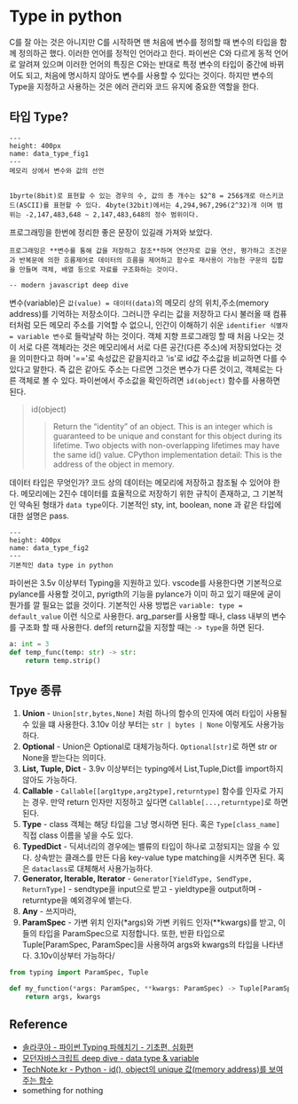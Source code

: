 # Type in python

C를 잘 아는 것은 아니지만 C를 시작하면 맨 처음에 변수를 정의할 때 변수의 타입을 함께 정의하곤 했다. 이러한 언어를 정적인 언어라고 한다. 파이썬은 C와 다르게 동적 언어로 알려져 있으며 이러한 언어의 특징은 C와는 반대로 특정 변수의 타입이 중간에 바뀌어도 되고, 처음에 명시하지 않아도 변수를 사용할 수 있다는 것이다. 하지만 변수의 Type을 지정하고 사용하는 것은 에러 관리와 코드 유지에 중요한 역할을 한다.

## 타입 Type?

```{figure} ../../images/data_type_1.png
---
height: 400px
name: data_type_fig1
---
메모리 상에서 변수와 값의 선언
```

```{margin} byte

1byrte(8bit)로 표현할 수 있는 경우의 수, 값의 총 개수는 $2^8 = 256$개로 아스키코드(ASCII)를 표현할 수 있다. 4byte(32bit)에서는 4,294,967,296(2^32)개 이며 범위는 -2,147,483,648 ~ 2,147,483,648의 정수 범위이다.
```

프로그래밍을 한번에 정리한 좋은 문장이 있길래 가져와 보았다.

```{epigraph}
프로그래밍은 **변수를 통해 값을 저장하고 참조**하며 연산자로 값을 연산, 평가하고 조건문과 반복문에 의한 흐름제어로 데이터의 흐름을 제어하고 함수로 재사용이 가능한 구문의 집합을 만들며 객체, 배열 등으로 자료를 구조화하는 것이다.

-- modern javascript deep dive
```

변수(variable)은 `값(value) = 데이터(data)`의 메모리 상의 위치,주소(memory address)를 기억하는 저장소이다. 그러니깐 우리는 값을 저장하고 다시 불러올 때 컴퓨터처럼 모든 메모리 주소를 기억할 수 없으니, 인간이 이해하기 쉬운 `identifier 식별자 = variable 변수`로 들락날락 하는 것이다. 객체 지향 프로그래밍 할 때 처음 나오는 것이 서로 다른 객체라는 것은 메모리에서 서로 다른 공간(다른 주소)에 저장되었다는 것을 의미한다고 하며 '=='로 속성값은 같을지라고 'is'로 id값 주소값을 비교하면 다를 수 있다고 말한다. 즉 값은 같아도 주소는 다르면 그것은 변수가 다른 것이고, 객체로는 다른 객체로 볼 수 있다. 파이썬에서 주소값을 확인하려면 `id(object)` 함수를 사용하면 된다.

> id(object)
>> Return the “identity” of an object. This is an integer which is guaranteed to be unique and constant for this object during its lifetime. Two objects with non-overlapping lifetimes may have the same id() value.
>> CPython implementation detail: This is the address of the object in memory.

데이터 타입은 무엇인가? 코드 상의 데이터는 메모리에 저장하고 참조될 수 있어야 한다. 메모리에는 2진수 데이터를 효율적으로 저장하기 위한 규칙이 존재하고, 그 기본적인 약속된 형태가 `data type`이다. 기본적인 sty, int, boolean, none 과 같은 타입에 대한 설명은 pass.

```{figure} ../../images/data_type_2.jpg
---
height: 400px
name: data_type_fig2
---
기본적인 data type in python
```

파이썬은 3.5v 이상부터 Typing을 지원하고 있다. vscode를 사용한다면 기본적으로 pylance를 사용할 것이고, pyrigth의 기능을 pylance가 이미 하고 있기 때문에 굳이 뭔가를 깔 필요는 없을 것이다. 기본적인 사용 방법은 `variable: type = default_value` 이런 식으로 사용한다. arg_parser를 사용할 때나, class 내부의 변수를 구조화 할 때 사용한다. def의 return값을 지정할 때는 `-> type`을 하면 된다.

```python
a: int = 3
def temp_func(temp: str) -> str:
    return temp.strip()
```

## Tpye 종류

1. **Union** -
`Union[str,bytes,None]` 처럼 하나의 함수의 인자에 여러 타입이 사용될 수 있을 떄 사용한다. 3.10v 이상 부터는 `str | bytes | None` 이렇게도 사용가능하다.
2. **Optional** -
Union은 Optional로 대체가능하다. `Optional[str]`로 하면 str or None을 받는다는 의미다.
3. **List, Tuple, Dict** -
3.9v 이상부터는 typing에서 List,Tuple,Dict를 import하지 않아도 가능하다.
4. **Callable** -
`Callable[[arg1type,arg2type],returntype]` 함수를 인자로 가지는 경우. 만약 return 인자만 지정하고 싶다면 `Callable[...,returntype]`로 하면 된다.
5. **Type** -
class 객체는 해당 타입을 그냥 명시하면 된다. 혹은 `Type[class_name]` 직접 class 이름을 넣을 수도 있다.
6. **TypedDict** -
딕셔너리의 경우에는 밸류의 타입이 하나로 고정되지는 않을 수 있다. 상속받는 클래스를 만든 다음 key-value type matching을 시켜주면 된다. 혹은 `dataclass`로 대체해서 사용가능하다.
7. **Generator, Iterable, Iterator** -
`Generator[YieldType, SendType, ReturnType]` - sendtype을 input으로 받고 - yieldtype을 output하며 - returntype을 예외경우에 뱉는다.
8. **Any** -
쓰지마라,
9. **ParamSpec** - 가변 위치 인자(*args)와 가변 키워드 인자(**kwargs)를 받고, 이들의 타입을 ParamSpec으로 지정합니다. 또한, 반환 타입으로 Tuple[ParamSpec, ParamSpec]을 사용하여 args와 kwargs의 타입을 나타낸다. 3.10v이상부터 가능하다/

```python
from typing import ParamSpec, Tuple

def my_function(*args: ParamSpec, **kwargs: ParamSpec) -> Tuple[ParamSpec, ParamSpec]:
    return args, kwargs
```

## Reference

- [솔라쿠아 - 파이썬 Typing 파헤치기 - 기초편, 심화편](https://sjquant.tistory.com/68)
- [모던자바스크립트 deep dive - data type & variable](https://poiemaweb.com/js-data-type-variable)
- [TechNote.kr - Python - id(), object의 unique 값(memory address)를 보여주는 함수](https://technote.kr/289)
- something for nothing
